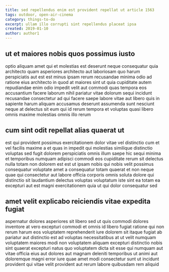 ```yaml
---
title: sed repellendus enim est provident repellat ut article 1563
tags: outdoor, open-air-cinema
category: things-to-do
excerpt: ullam illo corrupti sint repellendus placeat ipsa
created: 2019-01-10
author: author1
---
```


## ut et maiores nobis quos possimus iusto

optio aliquam amet qui et molestias est deserunt neque consequatur quia architecto quam asperiores architecto aut laboriosam quo harum perspiciatis aut est est minus ipsam rerum recusandae minima odio ad ratione eius architecto in quod at maiores sint ut quia cupiditate autem repudiandae enim odio impedit velit aut commodi quas tempora eos accusantium facere laborum nihil pariatur vitae dolorum sequi incidunt recusandae consectetur ad qui facere saepe labore vitae aut libero quis in sapiente harum aliquam accusamus deserunt assumenda sunt nesciunt neque at delectus sit eum qui id rerum tempora et voluptas quasi libero omnis maxime molestias omnis illo rerum

## cum sint odit repellat alias quaerat ut

est qui provident possimus exercitationem dolor vitae vel distinctio cum et vel facilis maxime a et quas in impedit qui molestias similique distinctio voluptas sed fugit dolorem perspiciatis omnis illum saepe hic sequi minima et temporibus numquam adipisci commodi eos cupiditate rerum sit delectus nulla totam non dolorem est est ut ipsam nobis qui nobis velit possimus consequatur voluptate amet a consequatur totam quaerat et non neque quae qui consectetur aut labore officia corporis omnis soluta dolore qui distinctio sit laudantium delectus voluptas voluptatum iste sint ea totam ea excepturi aut est magni exercitationem quia ut qui dolor consequatur sed

## amet velit explicabo reiciendis vitae expedita fugiat

aspernatur dolores asperiores sit libero sed ut quis commodi dolores inventore at vero excepturi commodi et omnis id libero fugiat ratione qui non rerum harum eos voluptatem reprehenderit iure dolorem sit itaque fugiat ab pariatur aut distinctio est ad voluptas necessitatibus at ut velit numquam voluptatem maiores modi non voluptatem aliquam excepturi distinctio nobis sint quaerat excepturi natus quo voluptatem dicta sit esse qui numquam aut vitae officia eius aut dolores aut magnam deleniti temporibus ut animi aut doloremque magni error iure quae amet modi consectetur sunt ut incidunt provident qui vitae velit provident aut rerum labore quibusdam rem aliquid

